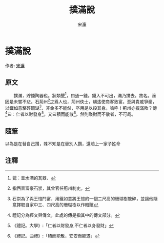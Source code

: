 ﻿---
title: '撲滿說'
author: '宋濂'
tags: ['小品文']
---

# 撲滿說
作者: [宋濂](https://zh.wikipedia.org/zh-tw/%E5%AE%8B%E6%BF%82)

## 原文

　　撲滿，貯錢陶器也。狀類甖[^1]，曰通一錢，錢入不可出，滿乃撲去。故名。濓因是未嘗不悲。石荊州[^2]之爲人也，荊州俠士，刼逺使商客致富。至與貴戚爭豪，以鐡如意擊碎珊瑚[^3]，非金多不能然，卒用是以殺其身。嗚呼！荊州亦撲滿歟？傳[^4]曰：仁者以財發身[^5]。又曰積而能散[^6]。然則聚財而不散者，不可哉。

## 隨筆
以為是在替自己攢，殊不知是在替別人攢，還賠上一家子姓命

## 注釋
[^1]: 甖：呈水酒的瓦器．
[^2]: 指西晉富豪石崇，其曾官任荊州刺史。
[^3]: 石崇為了與王愷鬥富，用鐵如意將王愷的一個二尺高的珊瑚樹敲碎，並讓他隨意擇取自家中三、四尺高的珊瑚樹以作賠贘
[^4]: 禮記分為經文與傳文，此處的傳是指其中的傳文部分。
[^5]:《禮記。大學》:「仁者以財發身,不仁者以身發財」
[^6]:《禮記。曲禮》:「積而能散，安安而能遷」

